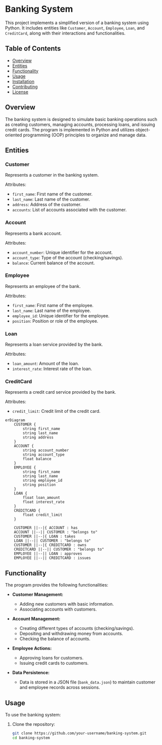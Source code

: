 # Banking System

This project implements a simplified version of a banking system using Python. It includes entities like `Customer`, `Account`, `Employee`, `Loan`, and `CreditCard`, along with their interactions and functionalities.

## Table of Contents

- [Overview](#overview)
- [Entities](#entities)
- [Functionality](#functionality)
- [Usage](#usage)
- [Installation](#installation)
- [Contributing](#contributing)
- [License](#license)

## Overview

The banking system is designed to simulate basic banking operations such as creating customers, managing accounts, processing loans, and issuing credit cards. The program is implemented in Python and utilizes object-oriented programming (OOP) principles to organize and manage data.

## Entities

### Customer

Represents a customer in the banking system.

Attributes:
- `first_name`: First name of the customer.
- `last_name`: Last name of the customer.
- `address`: Address of the customer.
- `accounts`: List of accounts associated with the customer.

### Account

Represents a bank account.

Attributes:
- `account_number`: Unique identifier for the account.
- `account_type`: Type of the account (checking/savings).
- `balance`: Current balance of the account.

### Employee

Represents an employee of the bank.

Attributes:
- `first_name`: First name of the employee.
- `last_name`: Last name of the employee.
- `employee_id`: Unique identifier for the employee.
- `position`: Position or role of the employee.

### Loan

Represents a loan service provided by the bank.

Attributes:
- `loan_amount`: Amount of the loan.
- `interest_rate`: Interest rate of the loan.

### CreditCard

Represents a credit card service provided by the bank.

Attributes:
- `credit_limit`: Credit limit of the credit card.

```mermaid
erDiagram
    CUSTOMER {
        string first_name
        string last_name
        string address
    }
    ACCOUNT {
        string account_number
        string account_type
        float balance
    }
    EMPLOYEE {
        string first_name
        string last_name
        string employee_id
        string position
    }
    LOAN {
        float loan_amount
        float interest_rate
    }
    CREDITCARD {
        float credit_limit
    }

    CUSTOMER ||--|{ ACCOUNT : has
    ACCOUNT ||--|| CUSTOMER : "belongs to"
    CUSTOMER ||--|{ LOAN : takes
    LOAN ||--|| CUSTOMER : "belongs to"
    CUSTOMER ||--|{ CREDITCARD : owns
    CREDITCARD ||--|| CUSTOMER : "belongs to"
    EMPLOYEE ||--|| LOAN : approves
    EMPLOYEE ||--|| CREDITCARD : issues
```

## Functionality

The program provides the following functionalities:

- **Customer Management:**
  - Adding new customers with basic information.
  - Associating accounts with customers.

- **Account Management:**
  - Creating different types of accounts (checking/savings).
  - Depositing and withdrawing money from accounts.
  - Checking the balance of accounts.

- **Employee Actions:**
  - Approving loans for customers.
  - Issuing credit cards to customers.

- **Data Persistence:**
  - Data is stored in a JSON file (`bank_data.json`) to maintain customer and employee records across sessions.

## Usage

To use the banking system:
1. Clone the repository:
   ```bash
   git clone https://github.com/your-username/banking-system.git
   cd banking-system
